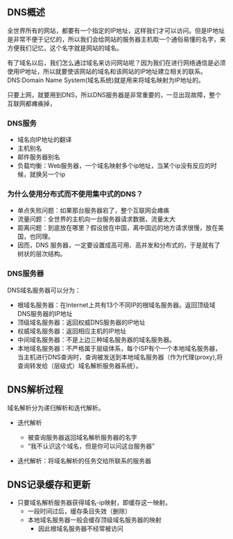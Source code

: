 ## DNS概述
全世界所有的网站，都要有一个指定的IP地址，这样我们才可以访问。但是IP地址是非常不便于记忆的，所以我们会给网站的服务器主机取一个通俗易懂的名字，来方便我们记忆，这个名字就是网站的域名。

有了域名以后，我们怎么通过域名来访问网站呢？因为我们在进行网络通信是必须使用IP地址，所以就要使该网站的域名和该网站的IP地址建立相关的联系。DNS:Domain Name System(域名系统)就是用来将域名映射为IP地址的。

只要上网，就要用到DNS，所以DNS服务器是非常重要的，一旦出现故障，整个互联网都瘫痪掉，
### DNS服务
- 域名向IP地址的翻译
- 主机别名
- 邮件服务器别名
- 负载均衡：Web服务器，一个域名映射多个ip地址，当某个ip没有反应的时候，就换另一个ip
### 为什么使用分布式而不使用集中式的DNS？
- 单点失败问题：如果那台服务器宕了，整个互联网会瘫痪
- 流量问题：全世界的主机向一台服务器请求数据，流量太大
- 距离问题：到底放在哪里？假设放在中国，离中国远的地方请求很慢，放在美国，也同理。
- 因而，DNS 服务器，一定要设置成高可用、高并发和分布式的，于是就有了树状的层次结构。
### DNS服务器
DNS域名服务器可以分为：
- 根域名服务器：在Internet上共有13个不同IP的根域名服务器。返回顶级域DNS服务器的IP地址
- 顶级域名服务器：返回权威DNS服务器的IP地址
- 权威域名服务器：返回相应主机的IP地址
- 中间域名服务器：不是上边三种域名服务器的域名服务器。
- 本地域名服务器：不严格属于层级体系，每个ISP有个一个本地域名服务器，当主机进行DNS查询时，查询被发送到本地域名服务器（作为代理(proxy),将查询转发给（层级式）域名解析服务器系统）。

## DNS解析过程
域名解析分为递归解析和迭代解析。
- 迭代解析
    - 被查询服务器返回域名解析服务器的名字
    - “我不认识这个域名，但是你可以问这台服务器”

- 迭代解析：将域名解析的任务交给所联系的服务器

## DNS记录缓存和更新
- 只要域名解析服务器获得域名-ip映射，即缓存这一映射。
    - 一段时间过后，缓存条目失效（删除）
    - 本地域名服务器一般会缓存顶级域名服务器的映射
        - 因此根域名服务器不经常被访问